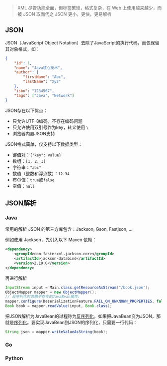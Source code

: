 > XML 尽管功能全面，但标签繁琐，格式复杂，在 Web 上使用越来越少，而被 JSON 取而代之
> JSON 更小，更快，更易解析

## JSON

JSON（JavaScript Object Notation）去除了JavaScript的执行代码，而仅保留其对象格式，如：

```json
{
    "id": 1,
    "name": "Java核心技术",
    "author": {
        "firstName": "Abc",
        "lastName": "Xyz"
    },
    "isbn": "1234567",
    "tags": ["Java", "Network"]
}
```

JSON存在以下优点：

+ 只允许UTF-8编码，不存在编码问题
+ 只允许使用双引号作为key，转义使用 `\`
+ 浏览器内置JSON支持

JSON格式简单，仅支持以下数据类型：

- 键值对：`{"key": value}`
- 数组：`[1, 2, 3]`
- 字符串：`"abc"`
- 数值（整数和浮点数）：`12.34`
- 布尔值：`true`或`false`
- 空值：`null`

## JSON解析

### Java

常用的解析 JSON 的第三方库包含：Jackson, Gson, Fastjson, ...

例如使用 Jackson，先引入以下 Maven 依赖：

```xml
<dependency>
    <groupId>com.fasterxml.jackson.core</groupId>
    <artifactId>jackson-databind</artifactId>
    <version>2.10.0</version>
</dependency>
```

再进行解析

```java
InputStream input = Main.class.getResourceAsStream("/book.json");
ObjectMapper mapper = new ObjectMapper();
// 反序列化时忽略不存在的JavaBean属性:
mapper.configure(DeserializationFeature.FAIL_ON_UNKNOWN_PROPERTIES, false);
Book book = mapper.readValue(input, Book.class);
```

把JSON解析为JavaBean的过程称为<u>反序列化</u>。如果把JavaBean变为JSON，那就是<u>序列化</u>。要实现JavaBean到JSON的序列化，只需要一行代码：

```java
String json = mapper.writeValueAsString(book);
```

### Go

### Python

